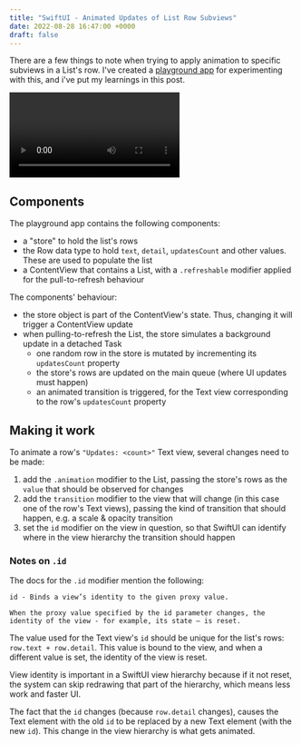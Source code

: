 ```yaml
---
title: "SwiftUI - Animated Updates of List Row Subviews"
date: 2022-08-28 16:47:00 +0000
draft: false
---
```


There are a few things to note when trying to apply animation to specific subviews in a List's row. I've created a [playground app](https://github.com/bogdanbolchis/ListRowUpdates) for experimenting with this, and i've put my learnings in this post.

![Clip](/animating-list-row-subviews.mp4)

## Components

The playground app contains the following components:

- a "store" to hold the list's rows
- the Row data type to hold `text`, `detail`, `updatesCount` and other values. These are used to populate the list
- a ContentView that contains a List, with a `.refreshable` modifier applied for the pull-to-refresh behaviour

The components' behaviour:

- the store object is part of the ContentView's state. Thus, changing it will trigger a ContentView update
- when pulling-to-refresh the List, the store simulates a background update in a detached Task
	- one random row in the store is mutated by incrementing its `updatesCount` property
	- the store's rows are updated on the main queue (where UI updates must happen)
	- an animated transition is triggered, for the Text view corresponding to the row's `updatesCount` property

## Making it work

To animate a row's `"Updates: <count>"` Text view, several changes need to be made:

1. add the `.animation` modifier to the List, passing the store's rows as the `value` that should be observed for changes
2. add the `transition` modifier to the view that will change (in this case one of the row's Text views), passing the kind of transition that should happen, e.g. a scale & opacity transition
3. set the `id` modifier on the view in question, so that SwiftUI can identify where in the view hierarchy the transition should happen

### Notes on `.id`

The docs for the `.id` modifier mention the following: 

```
id - Binds a view’s identity to the given proxy value.

When the proxy value specified by the id parameter changes, the identity of the view - for example, its state — is reset.
```

The value used for the Text view's `id` should be unique for the list's rows: `row.text + row.detail`. This value is bound to the view, and when a different value is set, the identity of the view is reset.

View identity is important in a SwiftUI view hierarchy because if it not reset, the system can skip redrawing that part of the hierarchy, which means less work and faster UI.

The fact that the `id` changes (because `row.detail` changes), causes the Text element with the old `id` to be replaced by a new Text element (with the new `id`). This change in the view hierarchy is what gets animated.